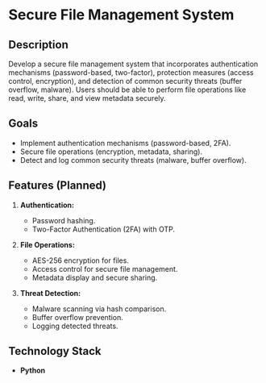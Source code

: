 # Secure File Management System

## Description
Develop a secure file management system that incorporates authentication
mechanisms (password-based, two-factor), protection measures (access control,
encryption), and detection of common security threats (buffer overflow, malware). Users
should be able to perform file operations like read, write, share, and view metadata
securely.

## Goals
- Implement authentication mechanisms (password-based, 2FA).
- Secure file operations (encryption, metadata, sharing).
- Detect and log common security threats (malware, buffer overflow).

## Features (Planned)
1. **Authentication:**
   - Password hashing.
   - Two-Factor Authentication (2FA) with OTP.

2. **File Operations:**
   - AES-256 encryption for files.
   - Access control for secure file management.
   - Metadata display and secure sharing.

3. **Threat Detection:**
   - Malware scanning via hash comparison.
   - Buffer overflow prevention.
   - Logging detected threats.

## Technology Stack
- **Python**
